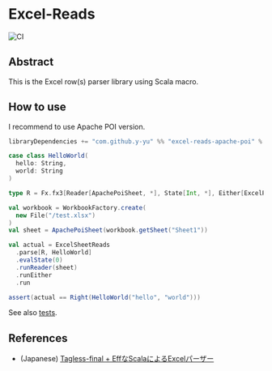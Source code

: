 Excel-Reads
============================
![CI](https://github.com/y-yu/excel-reads/workflows/CI/badge.svg)

## Abstract

This is the Excel row(s) parser library using Scala macro.

## How to use

I recommend to use Apache POI version.

```scala
libraryDependencies += "com.github.y-yu" %% "excel-reads-apache-poi" % "0.5.1"
```

```scala
case class HelloWorld(
  hello: String,
  world: String
)

type R = Fx.fx3[Reader[ApachePoiSheet, *], State[Int, *], Either[ExcelParseErrors, *]]

val workbook = WorkbookFactory.create(
  new File("/test.xlsx")
)
val sheet = ApachePoiSheet(workbook.getSheet("Sheet1"))

val actual = ExcelSheetReads
  .parse[R, HelloWorld]
  .evalState(0)
  .runReader(sheet)
  .runEither
  .run

assert(actual == Right(HelloWorld("hello", "world")))
```

See also [tests](https://github.com/y-yu/excel-reads/tree/master/modules/apache-poi/src/test/scala/excelreads/apache/poi).

## References

- (Japanese) [Tagless-final + EffなScalaによるExcelパーザー](https://zenn.dev/yyu/articles/61799662c042ac)

